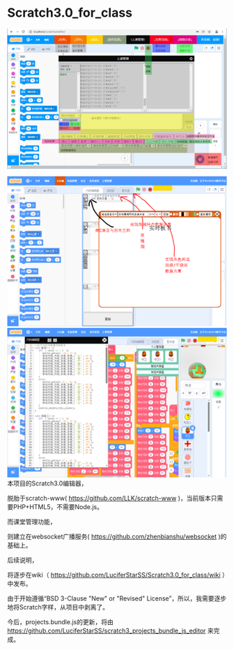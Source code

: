 # Scratch3.0_for_class

[![Watch the video](https://github.com/LuciferStarSS/Scratch3.0_for_class/blob/main/wiki_resource/%E5%8A%9F%E8%83%BD.png)](https://github.com/LuciferStarSS/Scratch3.0_for_class/raw/main/wiki_resource/demo.mp4)

<img src=https://github.com/LuciferStarSS/Scratch3.0_for_class/blob/main/wiki_resource/demo2.png>

<img src=https://github.com/LuciferStarSS/Scratch3.0_for_class/blob/main/wiki_resource/demo3.png>
本项目的Scratch3.0编辑器，

脱胎于scratch-www( https://github.com/LLK/scratch-www )，当前版本只需要PHP+HTML5，不需要Node.js。

而课堂管理功能，

则建立在websocket广播服务( https://github.com/zhenbianshu/websocket )的基础上。


           
后续说明，

将逐步在wiki（ https://github.com/LuciferStarSS/Scratch3.0_for_class/wiki ）中发布。


由于开始遵循“BSD 3-Clause "New" or "Revised" License”，所以，我需要逐步地将Scratch字样，从项目中剥离了。

今后，projects.bundle.js的更新，将由 https://github.com/LuciferStarSS/scratch3_projects_bundle_js_editor 来完成。
